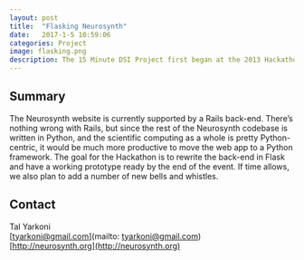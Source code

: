 ```yaml
---
layout: post
title:  "Flasking Neurosynth"
date:   2017-1-5 10:59:06
categories: Project
image: flasking.png
description: The 15 Minute DSI Project first began at the 2013 Hackathon in Paris, France.
---
```

## Summary
The Neurosynth website is currently supported by a Rails back-end. There’s nothing wrong with Rails, but since the rest of the Neurosynth codebase is written in Python, and the scientific computing as a whole is pretty Python-centric, it would be much more productive to move the web app to a Python framework. The goal for the Hackathon is to rewrite the back-end in Flask and have a working prototype ready by the end of the event. If time allows, we also plan to add a number of new bells and whistles.


## Contact  
Tal Yarkoni  
[tyarkoni@gmail.com](mailto: tyarkoni@gmail.com)  
[http://neurosynth.org](http://neurosynth.org)  
